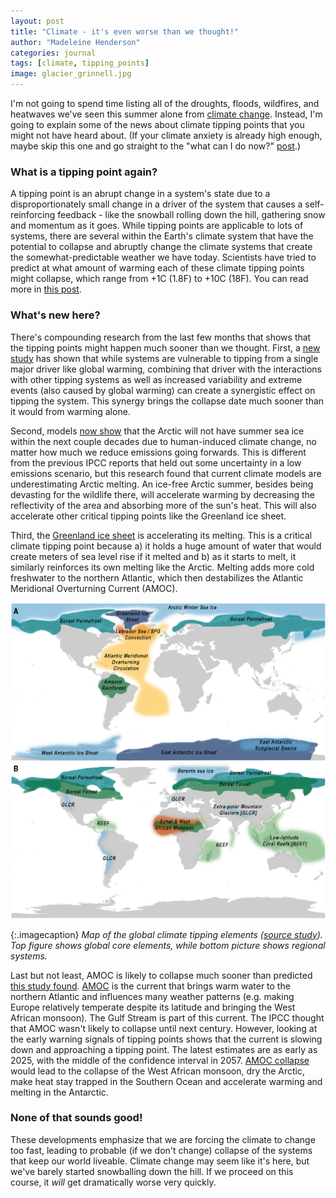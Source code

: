 ```yaml
---
layout: post
title: "Climate - it's even worse than we thought!"
author: "Madeleine Henderson"
categories: journal
tags: [climate, tipping_points]
image: glacier_grinnell.jpg
---
```


I'm not going to spend time listing all of the droughts, floods, wildfires, and heatwaves we've seen this summer alone from [climate change](https://time.com/6297377/heat-waves-climate-change-july-2023/). Instead, I'm going to explain some of the news about climate tipping points that you might not have heard about. (If your climate anxiety is already high enough, maybe skip this one and go straight to the "what can I do now?" [post](https://ml-henderson.github.io/what_to_do).)

### What is a tipping point again? 
A tipping point is an abrupt change in a system's state due to a disproportionately small change in a driver of the system that causes a self-reinforcing feedback - like the snowball rolling down the hill, gathering snow and momentum as it goes. While tipping points are applicable to lots of systems, there are several within the Earth's climate system that have the potential to collapse and abruptly change the climate systems that create the somewhat-predictable weather we have today. Scientists have tried to predict at what amount of warming each of these climate tipping points might collapse, which range from +1C (1.8F) to +10C (18F). You can read more in [this post](https://ml-henderson.github.io/term1_week7). 

### What's new here? 
There's compounding research from the last few months that shows that the tipping points might happen much sooner than we thought. First, a [new study](https://www.nature.com/articles/s41893-023-01157-x?CJEVENT=3f0387d73a1111ee80df02fd0a18b8f8) has shown that while systems are vulnerable to tipping from a single major driver like global warming, combining that driver with the interactions with other tipping systems as well as increased variability and extreme events (also caused by global warming) can create a synergistic effect on tipping the system. This synergy brings the collapse date much sooner than it would from warming alone. 

Second, models [now show](https://www.nature.com/articles/s41467-023-38511-8) that the Arctic will not have summer sea ice within the next couple decades due to human-induced climate change, no matter how much we reduce emissions going forwards. This is different from the previous IPCC reports that held out some uncertainty in a low emissions scenario, but this research found that current climate models are underestimating Arctic melting. An ice-free Arctic summer, besides being devasting for the wildlife there, will accelerate warming by decreasing the reflectivity of the area and absorbing more of the sun's heat. This will also accelerate other critical tipping points like the Greenland ice sheet. 

Third, the [Greenland ice sheet](https://www.livescience.com/greenland-ice-loss-threshold-2055.html) is accelerating its melting. This is a critical climate tipping point because a) it holds a huge amount of water that would create meters of sea level rise if it melted and b) as it starts to melt, it similarly reinforces its own melting like the Arctic. Melting adds more cold freshwater to the northern Atlantic, which then destabilizes the Atlantic Meridional Overturning Current (AMOC). 

![Map of global climate tipping elements and regional systems ](assets\img\tps.jpg)

{:.imagecaption}
_Map of the global climate tipping elements ([source study](https://www.science.org/doi/10.1126/science.abn7950#F1)). Top figure shows global core elements, while bottom picture shows regional systems._

Last but not least, AMOC is likely to collapse much sooner than predicted [this study found](https://www.nature.com/articles/s41467-023-39810-w). [AMOC](https://oceanservice.noaa.gov/facts/amoc.html) is the current that brings warm water to the northern Atlantic and influences many weather patterns (e.g. making Europe relatively temperate despite its latitude and bringing the West African monsoon). The Gulf Stream is part of this current. The IPCC thought that AMOC wasn't likely to collapse until next century. However, looking at the early warning signals of tipping points shows that the current is slowing down and approaching a tipping point. The latest estimates are as early as 2025, with the middle of the confidence interval in 2057. [AMOC collapse](https://www.nature.com/articles/d41586-019-03595-0) would lead to the collapse of the West African monsoon, dry the Arctic, make heat stay trapped in the Southern Ocean and accelerate warming and melting in the Antarctic. 

### None of that sounds good!
These developments emphasize that we are forcing the climate to change too fast, leading to probable (if we don't change) collapse of the systems that keep our world liveable. Climate change may seem like it's here, but we've barely started snowballing down the hill. If we proceed on this course, it _will_ get dramatically worse very quickly. 